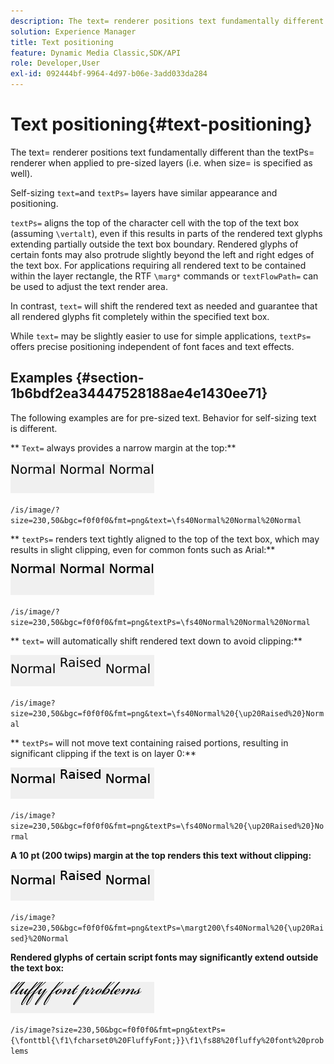 ```yaml
---
description: The text= renderer positions text fundamentally different than the textPs= renderer when applied to pre-sized layers (i.e. when size= is specified as well).
solution: Experience Manager
title: Text positioning
feature: Dynamic Media Classic,SDK/API
role: Developer,User
exl-id: 092444bf-9964-4d97-b06e-3add033da284
---
```

# Text positioning{#text-positioning}

The text= renderer positions text fundamentally different than the textPs= renderer when applied to pre-sized layers (i.e. when size= is specified as well).

 Self-sizing `text=`and `textPs=` layers have similar appearance and positioning.

`textPs=` aligns the top of the character cell with the top of the text box (assuming `\vertalt`), even if this results in parts of the rendered text glyphs extending partially outside the text box boundary. Rendered glyphs of certain fonts may also protrude slightly beyond the left and right edges of the text box. For applications requiring all rendered text to be contained within the layer rectangle, the RTF `\marg*` commands or `textFlowPath=` can be used to adjust the text render area.

In contrast, `text=` will shift the rendered text as needed and guarantee that all rendered glyphs fit completely within the specified text box.

While `text=` may be slightly easier to use for simple applications, `textPs=` offers precise positioning independent of font faces and text effects.

## Examples {#section-1b6bdf2ea34447528188ae4e1430ee71}

The following examples are for pre-sized text. Behavior for self-sizing text is different.

** `Text=` always provides a narrow margin at the top:**

![](assets/tp01.png)

`/is/image/?size=230,50&bgc=f0f0f0&fmt=png&text=\fs40Normal%20Normal%20Normal`

** `textPs=` renders text tightly aligned to the top of the text box, which may results in slight clipping, even for common fonts such as Arial:**

![](assets/tp02.png)

`/is/image/?size=230,50&bgc=f0f0f0&fmt=png&textPs=\fs40Normal%20Normal%20Normal`

** `text=` will automatically shift rendered text down to avoid clipping:**

![](assets/tp03.png)

`/is/image?size=230,50&bgc=f0f0f0&fmt=png&text=\fs40Normal%20{\up20Raised%20}Normal`

** `textPs=` will not move text containing raised portions, resulting in significant clipping if the text is on layer 0:**

![](assets/tp04.png)

`/is/image?size=230,50&bgc=f0f0f0&fmt=png&textPs=\fs40Normal%20{\up20Raised%20}Normal`

**A 10 pt (200 twips) margin at the top renders this text without clipping:**

![](assets/tp05.png)

`/is/image?size=230,50&bgc=f0f0f0&fmt=png&textPs=\margt200\fs40Normal%20{\up20Raised}%20Normal`

**Rendered glyphs of certain script fonts may significantly extend outside the text box:**

![](assets/tp06.png)

`/is/image?size=230,50&bgc=f0f0f0&fmt=png&textPs={\fonttbl{\f1\fcharset0%20FluffyFont;}}\f1\fs88%20fluffy%20font%20problems`
